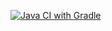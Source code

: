 [![Java CI with Gradle](https://github.com/IrinaRakova/homeworkAQA52/actions/workflows/gradle.yml/badge.svg)](https://github.com/IrinaRakova/homeworkAQA52/actions/workflows/gradle.yml)
